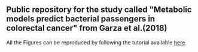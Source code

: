 **Public repository for the study called "Metabolic models predict bacterial passengers in colorectal cancer" from Garza et al.(2018)**
--

All the Figures can be reproduced by following the tutorial available [here](https://drive.google.com/file/d/1_QJyB0u33_nlwxytnZPeCkHvK_kIjMXc/view?usp=sharing).
